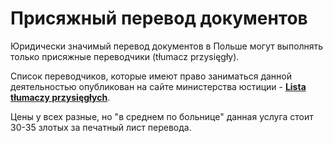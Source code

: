 # Присяжный перевод документов

Юридически значимый перевод документов в Польше могут выполнять только присяжные переводчики (tłumacz przysięgły).

Список переводчиков, которые имеют право заниматься данной деятельностью опубликован на сайте министерства юстиции - **[Lista tłumaczy przysięgłych](https://bip.ms.gov.pl/pl/rejestry-i-ewidencje/tlumacze-przysiegli/lista-tlumaczy-przysieglych/search.html)**.

Цены у всех разные, но "в среднем по больнице" данная услуга стоит 30-35 злотых за печатный лист перевода.